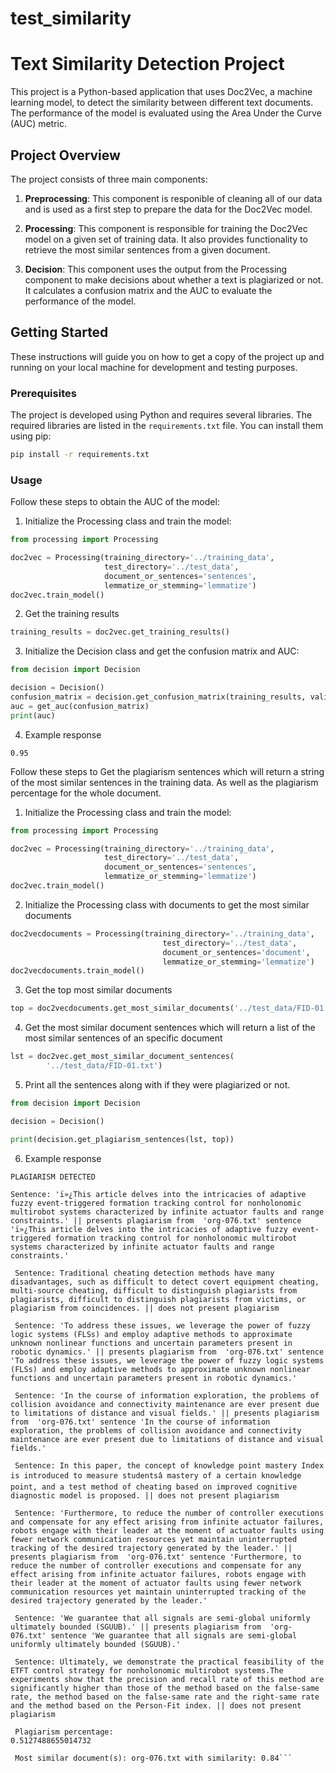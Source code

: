 # test_similarity

# Text Similarity Detection Project

This project is a Python-based application that uses Doc2Vec, a machine learning model, to detect the similarity between different text documents. The performance of the model is evaluated using the Area Under the Curve (AUC) metric.

## Project Overview

The project consists of three main components:

1. **Preprocessing**: This component is responible of cleaning all of our data and is used as a first step to prepare the data for the Doc2Vec model.

2. **Processing**: This component is responsible for training the Doc2Vec model on a given set of training data. It also provides functionality to retrieve the most similar sentences from a given document.

3. **Decision**: This component uses the output from the Processing component to make decisions about whether a text is plagiarized or not. It calculates a confusion matrix and the AUC to evaluate the performance of the model.

## Getting Started

These instructions will guide you on how to get a copy of the project up and running on your local machine for development and testing purposes.

### Prerequisites

The project is developed using Python and requires several libraries. The required libraries are listed in the `requirements.txt` file. You can install them using pip:
```bash
pip install -r requirements.txt
````
### Usage
Follow these steps to obtain the AUC of the model:
1. Initialize the Processing class and train the model:

```python
from processing import Processing

doc2vec = Processing(training_directory='../training_data',
                     test_directory='../test_data',
                     document_or_sentences='sentences',
                     lemmatize_or_stemming='lemmatize')
doc2vec.train_model()
```

2. Get the training results
```python
training_results = doc2vec.get_training_results()
```

3. Initialize the Decision class and get the confusion matrix and AUC:

```python
from decision import Decision

decision = Decision()
confusion_matrix = decision.get_confusion_matrix(training_results, validation_dictionary)
auc = get_auc(confusion_matrix)
print(auc)
```

4. Example response
```
0.95
```


Follow these steps to Get the plagiarism sentences which will return a string of the most similar sentences in the training data. As well as the plagiarism percentage for the whole document.

1. Initialize the Processing class and train the model:

```python
from processing import Processing

doc2vec = Processing(training_directory='../training_data',
                     test_directory='../test_data',
                     document_or_sentences='sentences',
                     lemmatize_or_stemming='lemmatize')
doc2vec.train_model()
```

2. Initialize the Processing class with documents to get the most similar documents
```python
doc2vecdocuments = Processing(training_directory='../training_data',
                                  test_directory='../test_data',
                                  document_or_sentences='document',
                                  lemmatize_or_stemming='lemmatize')
doc2vecdocuments.train_model()
```

3. Get the top most similar documents
```python
top = doc2vecdocuments.get_most_similar_documents('../test_data/FID-01.txt')
```

4. Get the most similar document sentences which will return a list of the most similar sentences of an specific document

```python
lst = doc2vec.get_most_similar_document_sentences(
        '../test_data/FID-01.txt')
```

5. Print all the sentences along with if they were plagiarized or not.

```python
from decision import Decision

decision = Decision()

print(decision.get_plagiarism_sentences(lst, top))
```

6. Example response

```
PLAGIARISM DETECTED

Sentence: 'ï»¿This article delves into the intricacies of adaptive fuzzy event-triggered formation tracking control for nonholonomic multirobot systems characterized by infinite actuator faults and range constraints.' || presents plagiarism from  'org-076.txt' sentence 'ï»¿This article delves into the intricacies of adaptive fuzzy event-triggered formation tracking control for nonholonomic multirobot systems characterized by infinite actuator faults and range constraints.'

 Sentence: Traditional cheating detection methods have many disadvantages, such as difficult to detect covert equipment cheating, multi-source cheating, difficult to distinguish plagiarists from plagiarists, difficult to distinguish plagiarists from victims, or plagiarism from coincidences. || does not present plagiarism

 Sentence: 'To address these issues, we leverage the power of fuzzy logic systems (FLSs) and employ adaptive methods to approximate unknown nonlinear functions and uncertain parameters present in robotic dynamics.' || presents plagiarism from  'org-076.txt' sentence 'To address these issues, we leverage the power of fuzzy logic systems (FLSs) and employ adaptive methods to approximate unknown nonlinear functions and uncertain parameters present in robotic dynamics.'

 Sentence: 'In the course of information exploration, the problems of collision avoidance and connectivity maintenance are ever present due to limitations of distance and visual fields.' || presents plagiarism from  'org-076.txt' sentence 'In the course of information exploration, the problems of collision avoidance and connectivity maintenance are ever present due to limitations of distance and visual fields.'

 Sentence: In this paper, the concept of knowledge point mastery Index is introduced to measure studentsâ mastery of a certain knowledge point, and a test method of cheating based on improved cognitive diagnostic model is proposed. || does not present plagiarism

 Sentence: 'Furthermore, to reduce the number of controller executions and compensate for any effect arising from infinite actuator failures, robots engage with their leader at the moment of actuator faults using fewer network communication resources yet maintain uninterrupted tracking of the desired trajectory generated by the leader.' || presents plagiarism from  'org-076.txt' sentence 'Furthermore, to reduce the number of controller executions and compensate for any effect arising from infinite actuator failures, robots engage with their leader at the moment of actuator faults using fewer network communication resources yet maintain uninterrupted tracking of the desired trajectory generated by the leader.'

 Sentence: 'We guarantee that all signals are semi-global uniformly ultimately bounded (SGUUB).' || presents plagiarism from  'org-076.txt' sentence 'We guarantee that all signals are semi-global uniformly ultimately bounded (SGUUB).'

 Sentence: Ultimately, we demonstrate the practical feasibility of the ETFT control strategy for nonholonomic multirobot systems.The experiments show that the precision and recall rate of this method are significantly higher than those of the method based on the false-same rate, the method based on the false-same rate and the right-same rate and the method based on the Person-Fit index. || does not present plagiarism

 Plagiarism percentage: 
0.5127488655014732

 Most similar document(s): org-076.txt with similarity: 0.84```